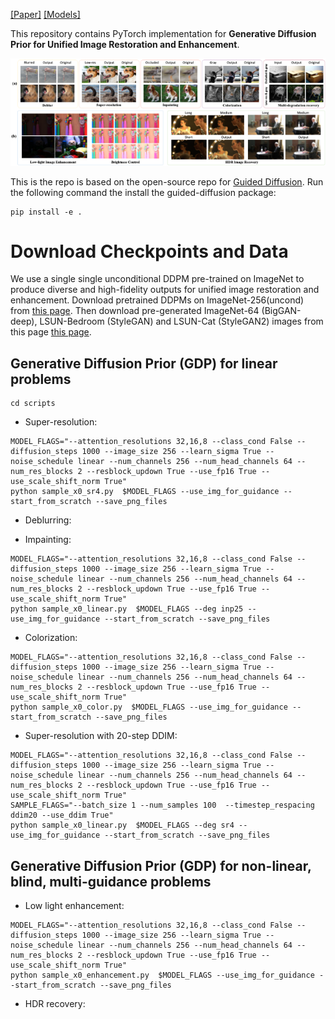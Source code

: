 
[[Paper]]() [[Models]](#pretrained-models)

This repository contains PyTorch implementation for __Generative Diffusion Prior for Unified Image Restoration and Enhancement__.


![intro](figs/teaser.png)

This is the repo is based on the open-source repo for [Guided Diffusion](https://github.com/openai/guided-diffusion).
Run the following command the install the guided-diffusion package:
```
pip install -e .
```


# Download Checkpoints and Data

We use a single  single unconditional DDPM pre-trained on ImageNet to produce diverse and high-fidelity outputs for unified image restoration and enhancement. Download pretrained DDPMs on ImageNet-256(uncond) from [this page](https://github.com/openai/guided-diffusion). 
Then download pre-generated ImageNet-64 (BigGAN-deep),  LSUN-Bedroom (StyleGAN) and LSUN-Cat (StyleGAN2) images from this page [this page](https://github.com/openai/guided-diffusion/tree/main/evaluations).

## Generative Diffusion Prior (GDP) for linear problems

```
cd scripts
```

 * Super-resolution:
```
MODEL_FLAGS="--attention_resolutions 32,16,8 --class_cond False --diffusion_steps 1000 --image_size 256 --learn_sigma True --noise_schedule linear --num_channels 256 --num_head_channels 64 --num_res_blocks 2 --resblock_updown True --use_fp16 True --use_scale_shift_norm True"
python sample_x0_sr4.py  $MODEL_FLAGS --use_img_for_guidance --start_from_scratch --save_png_files
```
 * Deblurring:

 * Impainting:
```
MODEL_FLAGS="--attention_resolutions 32,16,8 --class_cond False --diffusion_steps 1000 --image_size 256 --learn_sigma True --noise_schedule linear --num_channels 256 --num_head_channels 64 --num_res_blocks 2 --resblock_updown True --use_fp16 True --use_scale_shift_norm True"
python sample_x0_linear.py  $MODEL_FLAGS --deg inp25 --use_img_for_guidance --start_from_scratch --save_png_files
```
 * Colorization:
```
MODEL_FLAGS="--attention_resolutions 32,16,8 --class_cond False --diffusion_steps 1000 --image_size 256 --learn_sigma True --noise_schedule linear --num_channels 256 --num_head_channels 64 --num_res_blocks 2 --resblock_updown True --use_fp16 True --use_scale_shift_norm True"
python sample_x0_color.py  $MODEL_FLAGS --use_img_for_guidance --start_from_scratch --save_png_files
```


 * Super-resolution with 20-step DDIM:
```
MODEL_FLAGS="--attention_resolutions 32,16,8 --class_cond False --diffusion_steps 1000 --image_size 256 --learn_sigma True --noise_schedule linear --num_channels 256 --num_head_channels 64 --num_res_blocks 2 --resblock_updown True --use_fp16 True --use_scale_shift_norm True"
SAMPLE_FLAGS="--batch_size 1 --num_samples 100  --timestep_respacing ddim20 --use_ddim True"
python sample_x0_linear.py  $MODEL_FLAGS --deg sr4 --use_img_for_guidance --start_from_scratch --save_png_files
```
## Generative Diffusion Prior (GDP) for non-linear, blind, multi-guidance problems

 * Low light enhancement:
```
MODEL_FLAGS="--attention_resolutions 32,16,8 --class_cond False --diffusion_steps 1000 --image_size 256 --learn_sigma True --noise_schedule linear --num_channels 256 --num_head_channels 64 --num_res_blocks 2 --resblock_updown True --use_fp16 True --use_scale_shift_norm True"
python sample_x0_enhancement.py  $MODEL_FLAGS --use_img_for_guidance --start_from_scratch --save_png_files
```
 * HDR recovery:

<!-- 
Run the following command to use ES-DDPM (T'=100) to generate ImageNet-64 images (with jumping interval 4):
```
python generate_processes_diffusion_and_reverse --execute --reverse_steps 25 --chain_length 250 --dataset imagenet --dataset_path ../evaluations/precomputed/biggan_deep_trunc1_imagenet256.npz --devices '0,1,2,3,4,5,6,7,8' 
```

Run the following command to use ES-DDPM (T'=100) to generate LSUN-Bedroom-256 images:
```
python generate_processes_diffusion_and_reverse --execute --reverse_steps 100 --chain_length 1000 --dataset lsun_bedroom --dataset_path ../evaluations/precomputed/lsun/stylegan_lsun_bedroom.npz --devices '0,1,2,3,4,5,6,7,8' 
```

Run the following command to use ES-DDPM (T'=100) to generate LSUN-Cat-256 images:
```
python generate_processes_diffusion_and_reverse --execute --reverse_steps 100 --chain_length 1000 --dataset lsun_cat --dataset_path ../evaluations/precomputed/lsun/stylegan2_lsun_cat.npz --devices '0,1,2,3,4,5,6,7,8' 
``` -->
